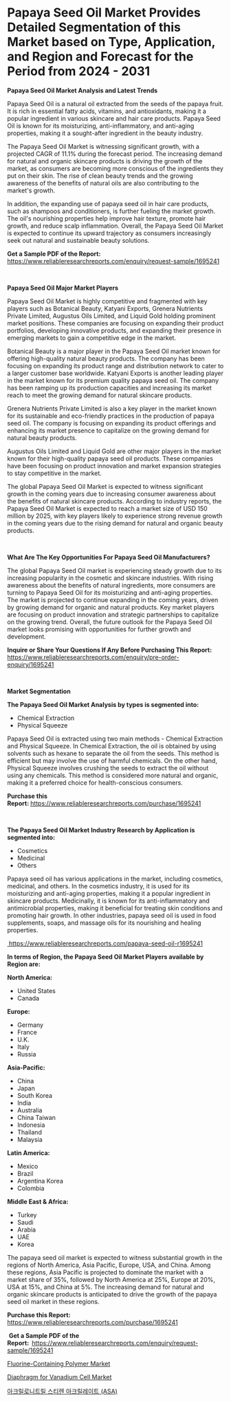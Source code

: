 <p><h1>Papaya Seed Oil Market Provides Detailed Segmentation of this Market based on Type, Application, and Region and Forecast for the Period from 2024 - 2031</h1></p><p><strong>Papaya Seed Oil Market Analysis and Latest Trends</strong></p>
<p><p>Papaya Seed Oil is a natural oil extracted from the seeds of the papaya fruit. It is rich in essential fatty acids, vitamins, and antioxidants, making it a popular ingredient in various skincare and hair care products. Papaya Seed Oil is known for its moisturizing, anti-inflammatory, and anti-aging properties, making it a sought-after ingredient in the beauty industry.</p><p>The Papaya Seed Oil Market is witnessing significant growth, with a projected CAGR of 11.1% during the forecast period. The increasing demand for natural and organic skincare products is driving the growth of the market, as consumers are becoming more conscious of the ingredients they put on their skin. The rise of clean beauty trends and the growing awareness of the benefits of natural oils are also contributing to the market's growth.</p><p>In addition, the expanding use of papaya seed oil in hair care products, such as shampoos and conditioners, is further fueling the market growth. The oil's nourishing properties help improve hair texture, promote hair growth, and reduce scalp inflammation. Overall, the Papaya Seed Oil Market is expected to continue its upward trajectory as consumers increasingly seek out natural and sustainable beauty solutions.</p></p>
<p><strong>Get a Sample PDF of the Report:&nbsp;</strong> <a href="https://www.reliableresearchreports.com/enquiry/request-sample/1695241">https://www.reliableresearchreports.com/enquiry/request-sample/1695241</a></p>
<p>&nbsp;</p>
<p><strong>Papaya Seed Oil Major Market Players</strong></p>
<p><p>Papaya Seed Oil Market is highly competitive and fragmented with key players such as Botanical Beauty, Katyani Exports, Grenera Nutrients Private Limited, Augustus Oils Limited, and Liquid Gold holding prominent market positions. These companies are focusing on expanding their product portfolios, developing innovative products, and expanding their presence in emerging markets to gain a competitive edge in the market.</p><p>Botanical Beauty is a major player in the Papaya Seed Oil market known for offering high-quality natural beauty products. The company has been focusing on expanding its product range and distribution network to cater to a larger customer base worldwide. Katyani Exports is another leading player in the market known for its premium quality papaya seed oil. The company has been ramping up its production capacities and increasing its market reach to meet the growing demand for natural skincare products.</p><p>Grenera Nutrients Private Limited is also a key player in the market known for its sustainable and eco-friendly practices in the production of papaya seed oil. The company is focusing on expanding its product offerings and enhancing its market presence to capitalize on the growing demand for natural beauty products.</p><p>Augustus Oils Limited and Liquid Gold are other major players in the market known for their high-quality papaya seed oil products. These companies have been focusing on product innovation and market expansion strategies to stay competitive in the market.</p><p>The global Papaya Seed Oil Market is expected to witness significant growth in the coming years due to increasing consumer awareness about the benefits of natural skincare products. According to industry reports, the Papaya Seed Oil Market is expected to reach a market size of USD 150 million by 2025, with key players likely to experience strong revenue growth in the coming years due to the rising demand for natural and organic beauty products.</p></p>
<p>&nbsp;</p>
<p><strong>What Are The Key Opportunities For Papaya Seed Oil Manufacturers?</strong></p>
<p><p>The global Papaya Seed Oil market is experiencing steady growth due to its increasing popularity in the cosmetic and skincare industries. With rising awareness about the benefits of natural ingredients, more consumers are turning to Papaya Seed Oil for its moisturizing and anti-aging properties. The market is projected to continue expanding in the coming years, driven by growing demand for organic and natural products. Key market players are focusing on product innovation and strategic partnerships to capitalize on the growing trend. Overall, the future outlook for the Papaya Seed Oil market looks promising with opportunities for further growth and development.</p></p>
<p><strong>Inquire or Share Your Questions If Any Before Purchasing This Report:</strong> <a href="https://www.reliableresearchreports.com/enquiry/pre-order-enquiry/1695241">https://www.reliableresearchreports.com/enquiry/pre-order-enquiry/1695241</a></p>
<p>&nbsp;</p>
<p><strong>Market Segmentation</strong></p>
<p><strong>The Papaya Seed Oil Market Analysis by types is segmented into:</strong></p>
<p><ul><li>Chemical Extraction</li><li>Physical Squeeze</li></ul></p>
<p><p>Papaya Seed Oil is extracted using two main methods - Chemical Extraction and Physical Squeeze. In Chemical Extraction, the oil is obtained by using solvents such as hexane to separate the oil from the seeds. This method is efficient but may involve the use of harmful chemicals. On the other hand, Physical Squeeze involves crushing the seeds to extract the oil without using any chemicals. This method is considered more natural and organic, making it a preferred choice for health-conscious consumers.</p></p>
<p><strong>Purchase this Report:&nbsp;</strong><a href="https://www.reliableresearchreports.com/purchase/1695241">https://www.reliableresearchreports.com/purchase/1695241</a></p>
<p>&nbsp;</p>
<p><strong>The Papaya Seed Oil Market Industry Research by Application is segmented into:</strong></p>
<p><ul><li>Cosmetics</li><li>Medicinal</li><li>Others</li></ul></p>
<p><p>Papaya seed oil has various applications in the market, including cosmetics, medicinal, and others. In the cosmetics industry, it is used for its moisturizing and anti-aging properties, making it a popular ingredient in skincare products. Medicinally, it is known for its anti-inflammatory and antimicrobial properties, making it beneficial for treating skin conditions and promoting hair growth. In other industries, papaya seed oil is used in food supplements, soaps, and massage oils for its nourishing and healing properties.</p></p>
<p><a href="https://www.reliableresearchreports.com/papaya-seed-oil-r1695241">&nbsp;https://www.reliableresearchreports.com/papaya-seed-oil-r1695241</a></p>
<p><strong>In terms of Region, the Papaya Seed Oil Market Players available by Region are:</strong></p>
<p>
    <p> <strong> North America: </strong>
        <ul>
            <li>United States</li>
            <li>Canada</li>
        </ul>
        </p> 
    <p> <strong> Europe: </strong>
        <ul>
            <li>Germany</li>
            <li>France</li>
            <li>U.K.</li>
            <li>Italy</li>
            <li>Russia</li>
        </ul>
        </p> 
    <p> <strong> Asia-Pacific: </strong>
        <ul>
            <li>China</li>
            <li>Japan</li>
            <li>South Korea</li>
            <li>India</li>
            <li>Australia</li>
            <li>China Taiwan</li>
            <li>Indonesia</li>
            <li>Thailand</li>
            <li>Malaysia</li>
        </ul>
        </p> 
    <p> <strong> Latin America: </strong>
        <ul>
            <li>Mexico</li>
            <li>Brazil</li>
            <li>Argentina Korea</li>
            <li>Colombia</li>
        </ul>
        </p> 
    <p> <strong> Middle East & Africa: </strong>
        <ul>
            <li>Turkey</li>
            <li>Saudi</li>
            <li>Arabia</li>
            <li>UAE</li>
            <li>Korea</li>
        </ul>
    </p>
    </p>
<p><p>The papaya seed oil market is expected to witness substantial growth in the regions of North America, Asia Pacific, Europe, USA, and China. Among these regions, Asia Pacific is projected to dominate the market with a market share of 35%, followed by North America at 25%, Europe at 20%, USA at 15%, and China at 5%. The increasing demand for natural and organic skincare products is anticipated to drive the growth of the papaya seed oil market in these regions.</p></p>
<p><strong>Purchase this Report: </strong><a href="https://www.reliableresearchreports.com/purchase/1695241">https://www.reliableresearchreports.com/purchase/1695241</a></p>
<p>&nbsp;<strong>Get a Sample PDF of the Report:&nbsp;&nbsp;</strong><a href="https://www.reliableresearchreports.com/enquiry/request-sample/1695241">https://www.reliableresearchreports.com/enquiry/request-sample/1695241</a></p>
<p><strong></strong></p>
<p><p><a href="https://github.com/EbonyHane1955/Market-Research-Report-List-1/blob/main/fluorine-containing-polymer-market.md">Fluorine-Containing Polymer Market</a></p><p><a href="https://github.com/kathiaseamanalvaradovlprc2h/Market-Research-Report-List-3/blob/main/diaphragm-for-vanadium-cell-market.md">Diaphragm for Vanadium Cell Market</a></p><p><a href="https://github.com/WilburKihn5676/Market-Research-Report-List-2/blob/main/2450400146471.md">아크릴로니트릴 스티렌 아크릴레이트 (ASA)</a></p></p>